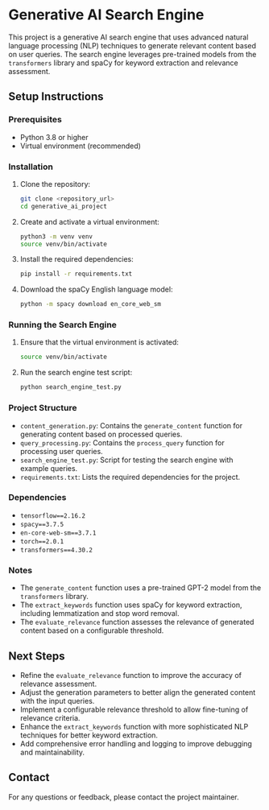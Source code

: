 # Generative AI Search Engine

This project is a generative AI search engine that uses advanced natural language processing (NLP) techniques to generate relevant content based on user queries. The search engine leverages pre-trained models from the `transformers` library and spaCy for keyword extraction and relevance assessment.

## Setup Instructions

### Prerequisites

- Python 3.8 or higher
- Virtual environment (recommended)

### Installation

1. Clone the repository:

   ```bash
   git clone <repository_url>
   cd generative_ai_project
   ```

2. Create and activate a virtual environment:

   ```bash
   python3 -m venv venv
   source venv/bin/activate
   ```

3. Install the required dependencies:

   ```bash
   pip install -r requirements.txt
   ```

4. Download the spaCy English language model:

   ```bash
   python -m spacy download en_core_web_sm
   ```

### Running the Search Engine

1. Ensure that the virtual environment is activated:

   ```bash
   source venv/bin/activate
   ```

2. Run the search engine test script:

   ```bash
   python search_engine_test.py
   ```

### Project Structure

- `content_generation.py`: Contains the `generate_content` function for generating content based on processed queries.
- `query_processing.py`: Contains the `process_query` function for processing user queries.
- `search_engine_test.py`: Script for testing the search engine with example queries.
- `requirements.txt`: Lists the required dependencies for the project.

### Dependencies

- `tensorflow==2.16.2`
- `spacy==3.7.5`
- `en-core-web-sm==3.7.1`
- `torch==2.0.1`
- `transformers==4.30.2`

### Notes

- The `generate_content` function uses a pre-trained GPT-2 model from the `transformers` library.
- The `extract_keywords` function uses spaCy for keyword extraction, including lemmatization and stop word removal.
- The `evaluate_relevance` function assesses the relevance of generated content based on a configurable threshold.

## Next Steps

- Refine the `evaluate_relevance` function to improve the accuracy of relevance assessment.
- Adjust the generation parameters to better align the generated content with the input queries.
- Implement a configurable relevance threshold to allow fine-tuning of relevance criteria.
- Enhance the `extract_keywords` function with more sophisticated NLP techniques for better keyword extraction.
- Add comprehensive error handling and logging to improve debugging and maintainability.

## Contact

For any questions or feedback, please contact the project maintainer.
